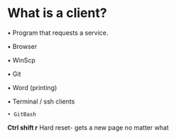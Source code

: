 
# What is a client?

• Program that requests a service.

  • Browser
  
  • WinScp
  
  • Git
  
  • Word (printing)
  
  • Terminal / ssh clients
  
    • GitBash

**Ctrl shift r** Hard reset- gets a new page no matter what
